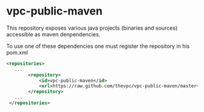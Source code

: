 # vpc-public-maven

This repository exposes various java projects (binaries and sources) accessible as maven denpendencies.

To use one of these dependencies one must register the repository in his pom.xml

```xml
<repositories>
   ...
        <repository>
            <id>vpc-public-maven</id>
            <url>https://raw.github.com/thevpc/vpc-public-maven/master</url>
        </repository>
   ...
 </repositories>
```

